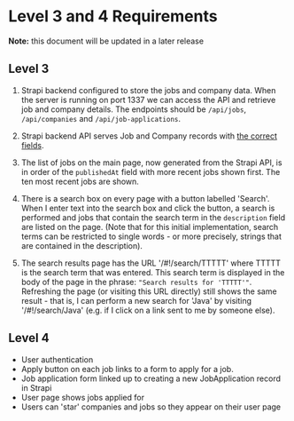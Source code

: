 # Level 3 and 4 Requirements

__Note:__ this document will be updated in a later release

## Level 3

1. Strapi backend configured to store the jobs and company data.  When the server
is running on port 1337 we can access the API and retrieve job and company details.
The endpoints should be `/api/jobs`, `/api/companies` and `/api/job-applications`.

2. Strapi backend API serves Job and Company records with [the correct fields](data.md).

3. The list of jobs on the main page, now generated from the Strapi API,
is in order of the `publishedAt` field
with more recent jobs shown first.   The ten most recent jobs are shown.  

4. There is a search box on every page with a button labelled 'Search'.  When
I enter text into the search box and click the button, a search is performed
and jobs that contain the search term in the `description` field are
listed on the page.  (Note that for this initial implementation, search
terms can be restricted to single words - or more precisely, strings that are
contained in the description).

5. The search results page has the URL '/#!/search/TTTTT' where TTTTT is the 
search term that was entered.  This search term is displayed in the body
of the page in the phrase: `"Search results for 'TTTTT'"`.   Refreshing
the page (or visiting this URL directly) still shows the same result - that
is, I can perform a new search for 'Java' by visiting '/#!/search/Java' (e.g.
if I click on a link sent to me by someone else).

## Level 4

* User authentication
* Apply button on each job links to a form to apply for a job.
* Job application form linked up to creating a new JobApplication record in Strapi
* User page shows jobs applied for
* Users can 'star' companies and jobs so they appear on their user page
